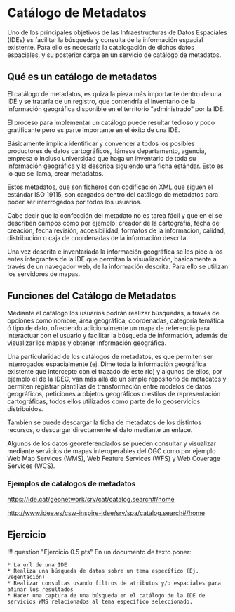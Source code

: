 # Catálogo de Metadatos

Uno de los principales objetivos de las Infraestructuras de Datos Espaciales (IDEs) es facilitar la búsqueda y consulta de la información espacial existente. Para ello es necesaria la catalogación de dichos datos espaciales, y su posterior carga en un servicio de catálogo de metadatos.

## Qué es un catálogo de metadatos

El catálogo de metadatos, es quizá la pieza más importante dentro de una IDE y se trataría de un registro, que contendría el inventario de la información geográfica disponible en el territorio “administrado” por la IDE.

El proceso para implementar un catálogo puede resultar tedioso y poco gratificante pero es parte importante en el éxito de una IDE.

Básicamente implica identificar y convencer a todos los posibles productores de datos cartográficos, llámese departamento, agencia, empresa o incluso universidad que haga un inventario de toda su información geográfica y la describa siguiendo una ficha estándar. Esto es lo que se llama, crear metadatos.

Estos metadatos, que son ficheros con codificación XML que siguen el estándar ISO 19115, son cargados dentro del catálogo de metadatos para poder ser interrogados por todos los usuarios.

Cabe decir que la confección del metadato no es tarea fácil y que en el se describen campos como por ejemplo: creador de la cartografía, fecha de creación, fecha revisión, accesibilidad, formatos de la información, calidad, distribución o caja de coordenadas de la información descrita.

Una vez descrita e inventariada la información geográfica se les pide a los entes integrantes de la IDE que permitan la visualización, básicamente a través de un navegador web, de la información descrita. Para ello se utilizan los servidores de mapas.

## Funciones del Catálogo de Metadatos

Mediante el catálogo los usuarios podrán realizar búsquedas, a través de opciones como nombre, área geográfica, coordenadas, categoría temática ó tipo de dato, ofreciendo adicionalmente un mapa de referencia para interactuar con el usuario y facilitar la búsqueda de información, además de visualizar los mapas y obtener información geográfica.

Una particularidad de los catálogos de metadatos, es que permiten ser interrogados espacialmente (ej. Dime toda la información geográfica existente que intercepte con el trazado de este rio) y algunos de ellos, por ejemplo el de la IDEC, van más allá de un simple repositorio de metadatos y permiten registrar plantillas de transformación entre modelos de datos geográficos, peticiones a objetos geográficos o estilos de representación cartográficas, todos ellos utilizados como parte de lo geoservicios distribuidos.

También se puede descargar la ficha de metadatos de los distintos recursos, o descargar directamente el dato mediante un enlace. 

Algunos de los datos georeferenciados se pueden consultar y visualizar mediante servicios de mapas interoperables del OGC como por ejemplo Web Map Services (WMS), Web Feature Services (WFS) y Web Coverage Services (WCS).

### Ejemplos de catálogos de metadatos

https://ide.cat/geonetwork/srv/cat/catalog.search#/home

http://www.idee.es/csw-inspire-idee/srv/spa/catalog.search#/home

## Ejercicio

!!! question "Ejercicio 0.5 pts"
    En un documento de texto poner:

    * La url de una IDE
    * Realiza una búsqueda de datos sobre un tema específico (Ej. vegentación)
    * Realizar consultas usando filtros de atributos y/o espaciales para afinar los resultados
    * Hacer una captura de una búsqueda en el catálogo de la IDE de servicios WMS relacionados al tema específico seleccionado.

